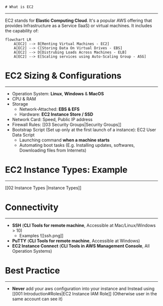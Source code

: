 	# What is EC2
---
EC2 stands for **Elastic Computing Cloud**. It's a popular AWS offering that provides Infrastructure as a Service (IaaS) or virtual machines. It includes the capability of: 

```mermaid
flowchart LR
	A[EC2] --> B[Renting Virtual Machines - EC2]
	A[EC2] --> C[Storing Data On Virtual Drives - EBS]
	A[EC2] --> D[Distrubing Loads Across Machines - ELB]
	A[EC2] --> E[Scaling services using Auto-Scaling Group - ASG]
```

# EC2 Sizing & Configurations
---

* Operation System: **Linux**, **Windows** & **MacOS**
* CPU & RAM
* Storage
	* Network-Attached: **EBS & EFS**
	* Hardware: **EC2 Instance Store / SSD**
* Network Card: Speed, Public IP address
* Firewall Rules: [[03 Security Groups|Security Groups]]
* Bootstrap Script (Set up only at the first launch of a instance): EC2 User Data Script
	* Launching command **when a machine starts**
	* Automating boot tasks (E.g. Installing updates, softwares, Downloading files from Internets)

# EC2 Instance Types: Example
---

[[02 Instance Types |Instance Types]]

# Connectivity
---

* **SSH** (**CLI Tools for remote machine**, Accessible at Mac/Linux/Windows > 10)
	* Examples
	![[ssh.png]]
* **PuTTY** (**CLI Tools for remote machine**, Accessible at Windows)
* **EC2 Instance Connect** (**CLI Tools in AWS Management Console**, All Operation Systems)

# Best Practice
---

* **Never** add your aws configuration into your instance and Instead using [[001 Introduction#Roles|EC2 Instance IAM Role]] (Otherwise user in the same account can see it)